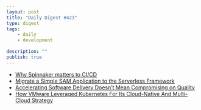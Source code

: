 ```yaml
---
layout: post
title: "Daily Digest #423"
type: digest
tags: 
    - daily
    - development
    
description: ""
publish: true
---
```



- [Why Spinnaker matters to CI/CD](https://opensource.com/article/19/8/why-spinnaker-matters-cicd)
- [Migrate a Simple SAM Application to the Serverless Framework](https://thenewstack.io/migrate-a-simple-sam-application-to-the-serverless-framework/)
- [Accelerating Software Delivery Doesn’t Mean Compromising on Quality](https://devops.com/accelerating-software-delivery-doesnt-mean-compromising-on-quality/)
- [How VMware Leveraged Kubernetes For Its Cloud-Native And Multi-Cloud Strategy](https://www.forbes.com/sites/janakirammsv/2019/09/03/how-vmware-leveraged-kubernetes-for-its-cloud-native-and-multi-cloud-strategy/)